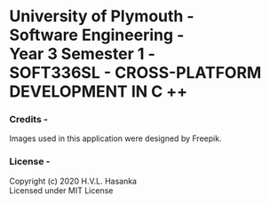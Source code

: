 # University of Plymouth - </br>Software Engineering - </br>Year 3 Semester 1 - </br>SOFT336SL - CROSS-PLATFORM DEVELOPMENT IN C ++

### Credits -
Images used in this application were designed by Freepik.


### License -
Copyright (c) 2020 H.V.L. Hasanka <br/>
Licensed under MIT License

